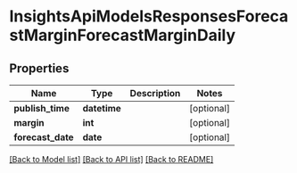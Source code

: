 # InsightsApiModelsResponsesForecastMarginForecastMarginDaily

## Properties
Name | Type | Description | Notes
------------ | ------------- | ------------- | -------------
**publish_time** | **datetime** |  | [optional] 
**margin** | **int** |  | [optional] 
**forecast_date** | **date** |  | [optional] 

[[Back to Model list]](../README.md#documentation-for-models) [[Back to API list]](../README.md#documentation-for-api-endpoints) [[Back to README]](../README.md)

